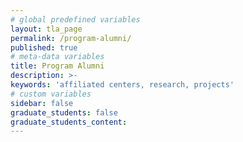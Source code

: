 ```yaml
---
# global predefined variables
layout: tla_page
permalink: /program-alumni/
published: true
# meta-data variables
title: Program Alumni
description: >-
keywords: 'affiliated centers, research, projects'
# custom variables
sidebar: false
graduate_students: false
graduate_students_content: 
---
```

